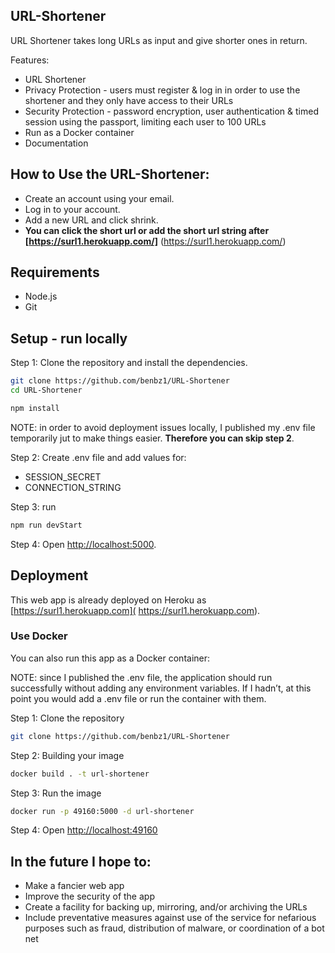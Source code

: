 ## URL-Shortener

URL Shortener takes long URLs as input and give shorter ones in return.

Features:
- URL Shortener
- Privacy Protection - users must register & log in in order to use the shortener and they only have access to their URLs
- Security Protection - password encryption, user authentication & timed session using the passport, limiting each user to 100 URLs
- Run as a Docker container
- Documentation

## How to Use the URL-Shortener:
* Create an account using your email.
* Log in to your account.
* Add a new URL and click shrink.
* **You can click the short url or add the short url string after [https://surl1.herokuapp.com/]** (https://surl1.herokuapp.com/)

## Requirements

* Node.js
* Git


## Setup - run locally 

Step 1: Clone the repository and install the dependencies.

```bash
git clone https://github.com/benbz1/URL-Shortener
cd URL-Shortener
```

```bash
npm install
```

NOTE: in order to avoid deployment issues locally, I published my .env file temporarily jut to make things easier. **Therefore you can skip step 2**.

Step 2: Create .env file and add values for:
* SESSION_SECRET
* CONNECTION_STRING

Step 3: run 

```bash
npm run devStart
```

Step 4: Open [http://localhost:5000](http://localhost:5000).


## Deployment 
This web app is already deployed on Heroku as [https://surl1.herokuapp.com]( https://surl1.herokuapp.com).


### Use Docker
You can also run this app as a Docker container:

NOTE: since I published the .env file, the application should run successfully without adding any environment variables. If I hadn’t, at this point you would add a .env file or run the container with them. 

Step 1: Clone the repository 

```bash
git clone https://github.com/benbz1/URL-Shortener
```

Step 2: Building your image

```bash
docker build . -t url-shortener
```

Step 3: Run the image

```bash
docker run -p 49160:5000 -d url-shortener
```
Step 4: Open [http://localhost:49160](http://localhost:49160)

## In the future I hope to:
* Make a fancier web app
* Improve the security of the app
* Create a facility for backing up, mirroring, and/or archiving the URLs
* Include preventative measures against use of the service for nefarious purposes such as fraud, distribution of malware, or coordination of a bot net
